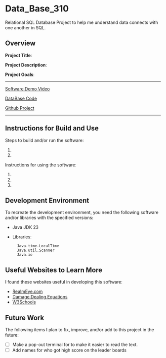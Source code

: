 # Data_Base_310

Relational SQL Database Project to help me understand data connects with one another in SQL.
 
## Overview

**Project Title**: 

**Project Description**: 

**Project Goals**: 

---
[Software Demo Video]()

[DataBase Code]()

[Github Project]()

---

## Instructions for Build and Use

Steps to build and/or run the software:

1. 
2. 
<!-- 3.  -->

Instructions for using the software:

1. 
2. 
3. 
## Development Environment 

To recreate the development environment, you need the following software and/or libraries with the specified versions:

* Java JDK 23
* Libraries: 

        Java.time.LocalTime
        Java.util.Scanner
        Java.io
<!-- * -->

## Useful Websites to Learn More

I found these websites useful in developing this software:

* [RealmEye.com](https://www.realmeye.com/wiki/classes)
* [Damage Dealing Equations](https://www.realmeye.com/wiki/character-stats#:~:text=Damage%20Multiplier%20if%20Weak%20=%200.5,SPD%20(Speed))
* [W3Schools](https://www.w3schools.com/sql/sql_intro.asp)
<!-- * []() -->

## Future Work

The following items I plan to fix, improve, and/or add to this project in the future:

* [ ] Make a pop-out terminal for to make it easier to read the text.
* [ ] Add names for who got high score on the leader boards
<!-- * [ ]  -->